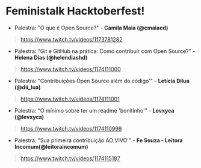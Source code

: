# Feministalk Hacktoberfest!

- Palestra: "O que é Open Source?" - **Camila Maia (@cmaiacd)**
> https://www.twitch.tv/videos/1173781282
 - Palestra: "Git e GitHub na prática: Como contribuir com Open Source?" - **Helena Dias (@helendiashd)**
> https://www.twitch.tv/videos/1174111000
 - Palestra: "Contribuições  Open Source além do código'" - **Letícia Dilua (@dii_lua)**
> https://www.twitch.tv/videos/1174111001
 - Palestra: "O mínimo sobre ter um readme 'bonitinho'" - **Levxyca (@levxyca)**
> https://www.twitch.tv/videos/1174110999
 - Palestra: "Sua primeira contribuição AO VIVO'" - **Fe Souza - Leitora Incomum(@leitoraincomum)**
> https://www.twitch.tv/videos/1174115187
